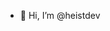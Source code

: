 - 👋 Hi, I’m @heistdev

<!---
heistdev/heistdev is a ✨ special ✨ repository because its `README.md` (this file) appears on your GitHub profile.
You can click the Preview link to take a look at your changes.
--->
